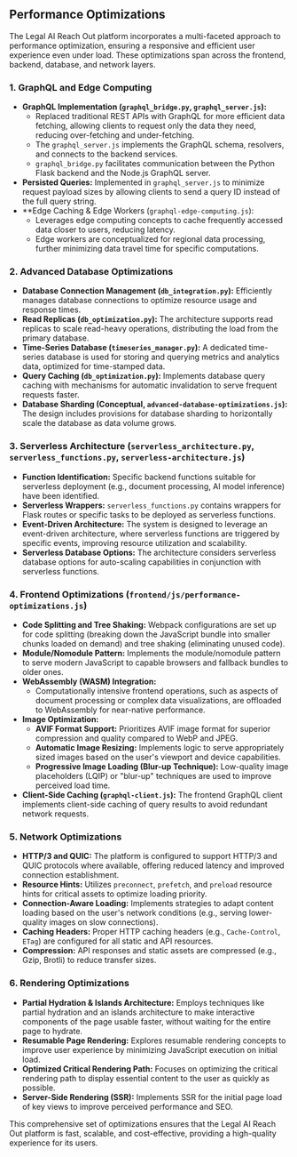 ## Performance Optimizations

The Legal AI Reach Out platform incorporates a multi-faceted approach to performance optimization, ensuring a responsive and efficient user experience even under load. These optimizations span across the frontend, backend, database, and network layers.

### 1. GraphQL and Edge Computing

-   **GraphQL Implementation (`graphql_bridge.py`, `graphql_server.js`):**
    -   Replaced traditional REST APIs with GraphQL for more efficient data fetching, allowing clients to request only the data they need, reducing over-fetching and under-fetching.
    -   The `graphql_server.js` implements the GraphQL schema, resolvers, and connects to the backend services.
    -   `graphql_bridge.py` facilitates communication between the Python Flask backend and the Node.js GraphQL server.
-   **Persisted Queries:** Implemented in `graphql_server.js` to minimize request payload sizes by allowing clients to send a query ID instead of the full query string.
-   **Edge Caching & Edge Workers (`graphql-edge-computing.js`):
    -   Leverages edge computing concepts to cache frequently accessed data closer to users, reducing latency.
    -   Edge workers are conceptualized for regional data processing, further minimizing data travel time for specific computations.

### 2. Advanced Database Optimizations

-   **Database Connection Management (`db_integration.py`):** Efficiently manages database connections to optimize resource usage and response times.
-   **Read Replicas (`db_optimization.py`):** The architecture supports read replicas to scale read-heavy operations, distributing the load from the primary database.
-   **Time-Series Database (`timeseries_manager.py`):** A dedicated time-series database is used for storing and querying metrics and analytics data, optimized for time-stamped data.
-   **Query Caching (`db_optimization.py`):** Implements database query caching with mechanisms for automatic invalidation to serve frequent requests faster.
-   **Database Sharding (Conceptual, `advanced-database-optimizations.js`):** The design includes provisions for database sharding to horizontally scale the database as data volume grows.

### 3. Serverless Architecture (`serverless_architecture.py`, `serverless_functions.py`, `serverless-architecture.js`)

-   **Function Identification:** Specific backend functions suitable for serverless deployment (e.g., document processing, AI model inference) have been identified.
-   **Serverless Wrappers:** `serverless_functions.py` contains wrappers for Flask routes or specific tasks to be deployed as serverless functions.
-   **Event-Driven Architecture:** The system is designed to leverage an event-driven architecture, where serverless functions are triggered by specific events, improving resource utilization and scalability.
-   **Serverless Database Options:** The architecture considers serverless database options for auto-scaling capabilities in conjunction with serverless functions.

### 4. Frontend Optimizations (`frontend/js/performance-optimizations.js`)

-   **Code Splitting and Tree Shaking:** Webpack configurations are set up for code splitting (breaking down the JavaScript bundle into smaller chunks loaded on demand) and tree shaking (eliminating unused code).
-   **Module/Nomodule Pattern:** Implements the module/nomodule pattern to serve modern JavaScript to capable browsers and fallback bundles to older ones.
-   **WebAssembly (WASM) Integration:**
    -   Computationally intensive frontend operations, such as aspects of document processing or complex data visualizations, are offloaded to WebAssembly for near-native performance.
-   **Image Optimization:**
    -   **AVIF Format Support:** Prioritizes AVIF image format for superior compression and quality compared to WebP and JPEG.
    -   **Automatic Image Resizing:** Implements logic to serve appropriately sized images based on the user's viewport and device capabilities.
    -   **Progressive Image Loading (Blur-up Technique):** Low-quality image placeholders (LQIP) or "blur-up" techniques are used to improve perceived load time.
-   **Client-Side Caching (`graphql-client.js`):** The frontend GraphQL client implements client-side caching of query results to avoid redundant network requests.

### 5. Network Optimizations

-   **HTTP/3 and QUIC:** The platform is configured to support HTTP/3 and QUIC protocols where available, offering reduced latency and improved connection establishment.
-   **Resource Hints:** Utilizes `preconnect`, `prefetch`, and `preload` resource hints for critical assets to optimize loading priority.
-   **Connection-Aware Loading:** Implements strategies to adapt content loading based on the user's network conditions (e.g., serving lower-quality images on slow connections).
-   **Caching Headers:** Proper HTTP caching headers (e.g., `Cache-Control`, `ETag`) are configured for all static and API resources.
-   **Compression:** API responses and static assets are compressed (e.g., Gzip, Brotli) to reduce transfer sizes.

### 6. Rendering Optimizations

-   **Partial Hydration & Islands Architecture:** Employs techniques like partial hydration and an islands architecture to make interactive components of the page usable faster, without waiting for the entire page to hydrate.
-   **Resumable Page Rendering:** Explores resumable rendering concepts to improve user experience by minimizing JavaScript execution on initial load.
-   **Optimized Critical Rendering Path:** Focuses on optimizing the critical rendering path to display essential content to the user as quickly as possible.
-   **Server-Side Rendering (SSR):** Implements SSR for the initial page load of key views to improve perceived performance and SEO.

This comprehensive set of optimizations ensures that the Legal AI Reach Out platform is fast, scalable, and cost-effective, providing a high-quality experience for its users.

